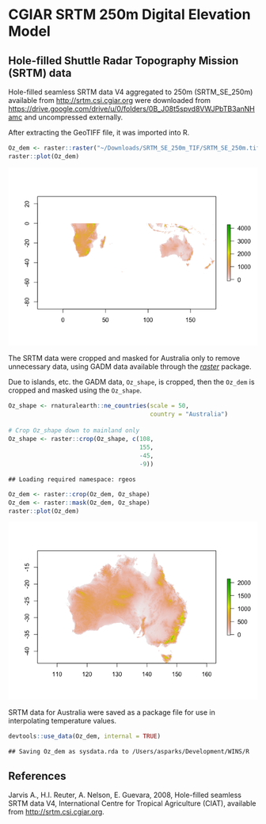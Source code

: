 CGIAR SRTM 250m Digital Elevation Model
================

Hole-filled Shuttle Radar Topography Mission (SRTM) data
--------------------------------------------------------

Hole-filled seamless SRTM data V4 aggregated to 250m (SRTM\_SE\_250m) available from <http://srtm.csi.cgiar.org> were downloaded from <https://drive.google.com/drive/u/0/folders/0B_J08t5spvd8VWJPbTB3anNHamc> and uncompressed externally.

After extracting the GeoTIFF file, it was imported into R.

``` r
Oz_dem <- raster::raster("~/Downloads/SRTM_SE_250m_TIF/SRTM_SE_250m.tif")
raster::plot(Oz_dem)
```

![](CGIAR_SRTM_Data_files/figure-markdown_github-ascii_identifiers/unnamed-chunk-1-1.png)

The SRTM data were cropped and masked for Australia only to remove unnecessary data, using GADM data available through the [*raster*](https://CRAN.R-project.org/package=raster) package.

Due to islands, etc. the GADM data, `Oz_shape`, is cropped, then the `Oz_dem` is cropped and masked using the `Oz_shape`.

``` r
Oz_shape <- rnaturalearth::ne_countries(scale = 50,
                                        country = "Australia")

# Crop Oz_shape down to mainland only
Oz_shape <- raster::crop(Oz_shape, c(108,
                                     155,
                                     -45,
                                     -9))
```

    ## Loading required namespace: rgeos

``` r
Oz_dem <- raster::crop(Oz_dem, Oz_shape)
Oz_dem <- raster::mask(Oz_dem, Oz_shape)
raster::plot(Oz_dem)
```

![](CGIAR_SRTM_Data_files/figure-markdown_github-ascii_identifiers/unnamed-chunk-2-1.png)

SRTM data for Australia were saved as a package file for use in interpolating temperature values.

``` r
devtools::use_data(Oz_dem, internal = TRUE)
```

    ## Saving Oz_dem as sysdata.rda to /Users/asparks/Development/WINS/R

References
----------

Jarvis A., H.I. Reuter, A. Nelson, E. Guevara, 2008, Hole-filled seamless SRTM data V4, International Centre for Tropical Agriculture (CIAT), available from <http://srtm.csi.cgiar.org>.
